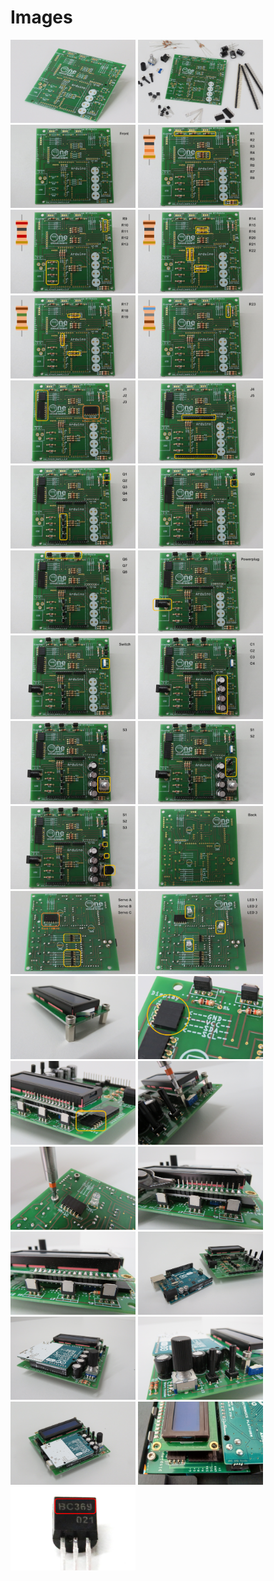 # Images

[<img src="https://raw.githubusercontent.com/deltarobotone/image_database/master/circuit_board_assembly/circuit_board_assembly%20(1).PNG" width="200">](https://raw.githubusercontent.com/deltarobotone/image_database/master/circuit_board_assembly/circuit_board_assembly%20(1).PNG)
[<img src="https://raw.githubusercontent.com/deltarobotone/image_database/master/circuit_board_assembly/circuit_board_assembly%20(2).PNG" width="200">](https://raw.githubusercontent.com/deltarobotone/image_database/master/circuit_board_assembly/circuit_board_assembly%20(2).PNG)
[<img src="https://raw.githubusercontent.com/deltarobotone/image_database/master/circuit_board_assembly/circuit_board_assembly%20(3).PNG" width="200">](https://raw.githubusercontent.com/deltarobotone/image_database/master/circuit_board_assembly/circuit_board_assembly%20(3).PNG)
[<img src="https://raw.githubusercontent.com/deltarobotone/image_database/master/circuit_board_assembly/circuit_board_assembly%20(4).PNG" width="200">](https://raw.githubusercontent.com/deltarobotone/image_database/master/circuit_board_assembly/circuit_board_assembly%20(4).PNG)
[<img src="https://raw.githubusercontent.com/deltarobotone/image_database/master/circuit_board_assembly/circuit_board_assembly%20(5).PNG" width="200">](https://raw.githubusercontent.com/deltarobotone/image_database/master/circuit_board_assembly/circuit_board_assembly%20(5).PNG)
[<img src="https://raw.githubusercontent.com/deltarobotone/image_database/master/circuit_board_assembly/circuit_board_assembly%20(6).PNG" width="200">](https://raw.githubusercontent.com/deltarobotone/image_database/master/circuit_board_assembly/circuit_board_assembly%20(6).PNG)
[<img src="https://raw.githubusercontent.com/deltarobotone/image_database/master/circuit_board_assembly/circuit_board_assembly%20(7).PNG" width="200">](https://raw.githubusercontent.com/deltarobotone/image_database/master/circuit_board_assembly/circuit_board_assembly%20(7).PNG)
[<img src="https://raw.githubusercontent.com/deltarobotone/image_database/master/circuit_board_assembly/circuit_board_assembly%20(8).PNG" width="200">](https://raw.githubusercontent.com/deltarobotone/image_database/master/circuit_board_assembly/circuit_board_assembly%20(8).PNG)
[<img src="https://raw.githubusercontent.com/deltarobotone/image_database/master/circuit_board_assembly/circuit_board_assembly%20(9).PNG" width="200">](https://raw.githubusercontent.com/deltarobotone/image_database/master/circuit_board_assembly/circuit_board_assembly%20(9).PNG)
[<img src="https://raw.githubusercontent.com/deltarobotone/image_database/master/circuit_board_assembly/circuit_board_assembly%20(10).PNG" width="200">](https://raw.githubusercontent.com/deltarobotone/image_database/master/circuit_board_assembly/circuit_board_assembly%20(10).PNG)
[<img src="https://raw.githubusercontent.com/deltarobotone/image_database/master/circuit_board_assembly/circuit_board_assembly%20(11).PNG" width="200">](https://raw.githubusercontent.com/deltarobotone/image_database/master/circuit_board_assembly/circuit_board_assembly%20(11).PNG)
[<img src="https://raw.githubusercontent.com/deltarobotone/image_database/master/circuit_board_assembly/circuit_board_assembly%20(12).PNG" width="200">](https://raw.githubusercontent.com/deltarobotone/image_database/master/circuit_board_assembly/circuit_board_assembly%20(12).PNG)
[<img src="https://raw.githubusercontent.com/deltarobotone/image_database/master/circuit_board_assembly/circuit_board_assembly%20(13).PNG" width="200">](https://raw.githubusercontent.com/deltarobotone/image_database/master/circuit_board_assembly/circuit_board_assembly%20(13).PNG)
[<img src="https://raw.githubusercontent.com/deltarobotone/image_database/master/circuit_board_assembly/circuit_board_assembly%20(14).PNG" width="200">](https://raw.githubusercontent.com/deltarobotone/image_database/master/circuit_board_assembly/circuit_board_assembly%20(14).PNG)
[<img src="https://raw.githubusercontent.com/deltarobotone/image_database/master/circuit_board_assembly/circuit_board_assembly%20(15).PNG" width="200">](https://raw.githubusercontent.com/deltarobotone/image_database/master/circuit_board_assembly/circuit_board_assembly%20(15).PNG)
[<img src="https://raw.githubusercontent.com/deltarobotone/image_database/master/circuit_board_assembly/circuit_board_assembly%20(16).PNG" width="200">](https://raw.githubusercontent.com/deltarobotone/image_database/master/circuit_board_assembly/circuit_board_assembly%20(16).PNG)
[<img src="https://raw.githubusercontent.com/deltarobotone/image_database/master/circuit_board_assembly/circuit_board_assembly%20(17).PNG" width="200">](https://raw.githubusercontent.com/deltarobotone/image_database/master/circuit_board_assembly/circuit_board_assembly%20(17).PNG)
[<img src="https://raw.githubusercontent.com/deltarobotone/image_database/master/circuit_board_assembly/circuit_board_assembly%20(18).PNG" width="200">](https://raw.githubusercontent.com/deltarobotone/image_database/master/circuit_board_assembly/circuit_board_assembly%20(18).PNG)
[<img src="https://raw.githubusercontent.com/deltarobotone/image_database/master/circuit_board_assembly/circuit_board_assembly%20(19).PNG" width="200">](https://raw.githubusercontent.com/deltarobotone/image_database/master/circuit_board_assembly/circuit_board_assembly%20(19).PNG)
[<img src="https://raw.githubusercontent.com/deltarobotone/image_database/master/circuit_board_assembly/circuit_board_assembly%20(20).PNG" width="200">](https://raw.githubusercontent.com/deltarobotone/image_database/master/circuit_board_assembly/circuit_board_assembly%20(20).PNG)
[<img src="https://raw.githubusercontent.com/deltarobotone/image_database/master/circuit_board_assembly/circuit_board_assembly%20(21).PNG" width="200">](https://raw.githubusercontent.com/deltarobotone/image_database/master/circuit_board_assembly/circuit_board_assembly%20(21).PNG)
[<img src="https://raw.githubusercontent.com/deltarobotone/image_database/master/circuit_board_assembly/circuit_board_assembly%20(22).PNG" width="200">](https://raw.githubusercontent.com/deltarobotone/image_database/master/circuit_board_assembly/circuit_board_assembly%20(22).PNG)
[<img src="https://raw.githubusercontent.com/deltarobotone/image_database/master/circuit_board_assembly/circuit_board_assembly%20(23).PNG" width="200">](https://raw.githubusercontent.com/deltarobotone/image_database/master/circuit_board_assembly/circuit_board_assembly%20(23).PNG)
[<img src="https://raw.githubusercontent.com/deltarobotone/image_database/master/circuit_board_assembly/circuit_board_assembly%20(24).PNG" width="200">](https://raw.githubusercontent.com/deltarobotone/image_database/master/circuit_board_assembly/circuit_board_assembly%20(24).PNG)
[<img src="https://raw.githubusercontent.com/deltarobotone/image_database/master/circuit_board_assembly/circuit_board_assembly%20(25).PNG" width="200">](https://raw.githubusercontent.com/deltarobotone/image_database/master/circuit_board_assembly/circuit_board_assembly%20(25).PNG)
[<img src="https://raw.githubusercontent.com/deltarobotone/image_database/master/circuit_board_assembly/circuit_board_assembly%20(26).PNG" width="200">](https://raw.githubusercontent.com/deltarobotone/image_database/master/circuit_board_assembly/circuit_board_assembly%20(26).PNG)
[<img src="https://raw.githubusercontent.com/deltarobotone/image_database/master/circuit_board_assembly/circuit_board_assembly%20(27).PNG" width="200">](https://raw.githubusercontent.com/deltarobotone/image_database/master/circuit_board_assembly/circuit_board_assembly%20(27).PNG)
[<img src="https://raw.githubusercontent.com/deltarobotone/image_database/master/circuit_board_assembly/circuit_board_assembly%20(28).PNG" width="200">](https://raw.githubusercontent.com/deltarobotone/image_database/master/circuit_board_assembly/circuit_board_assembly%20(28).PNG)
[<img src="https://raw.githubusercontent.com/deltarobotone/image_database/master/circuit_board_assembly/circuit_board_assembly%20(29).PNG" width="200">](https://raw.githubusercontent.com/deltarobotone/image_database/master/circuit_board_assembly/circuit_board_assembly%20(29).PNG)
[<img src="https://raw.githubusercontent.com/deltarobotone/image_database/master/circuit_board_assembly/circuit_board_assembly%20(30).PNG" width="200">](https://raw.githubusercontent.com/deltarobotone/image_database/master/circuit_board_assembly/circuit_board_assembly%20(30).PNG)
[<img src="https://raw.githubusercontent.com/deltarobotone/image_database/master/circuit_board_assembly/circuit_board_assembly%20(31).PNG" width="200">](https://raw.githubusercontent.com/deltarobotone/image_database/master/circuit_board_assembly/circuit_board_assembly%20(31).PNG)
[<img src="https://raw.githubusercontent.com/deltarobotone/image_database/master/circuit_board_assembly/circuit_board_assembly%20(32).PNG" width="200">](https://raw.githubusercontent.com/deltarobotone/image_database/master/circuit_board_assembly/circuit_board_assembly%20(32).PNG)
[<img src="https://raw.githubusercontent.com/deltarobotone/image_database/master/circuit_board_assembly/circuit_board_assembly%20(33).PNG" width="200">](https://raw.githubusercontent.com/deltarobotone/image_database/master/circuit_board_assembly/circuit_board_assembly%20(33).PNG)
[<img src="https://raw.githubusercontent.com/deltarobotone/image_database/master/circuit_board_assembly/circuit_board_assembly%20(34).PNG" width="200">](https://raw.githubusercontent.com/deltarobotone/image_database/master/circuit_board_assembly/circuit_board_assembly%20(34).PNG)
[<img src="https://raw.githubusercontent.com/deltarobotone/image_database/master/circuit_board_assembly/circuit_board_assembly%20(35).PNG" width="200">](https://raw.githubusercontent.com/deltarobotone/image_database/master/circuit_board_assembly/circuit_board_assembly%20(35).PNG)
